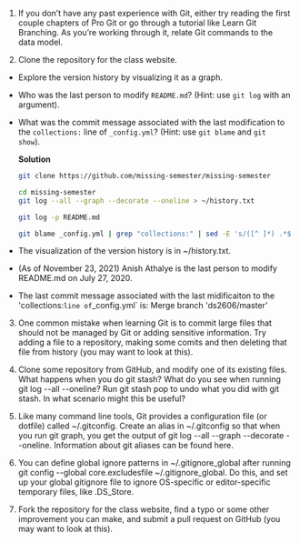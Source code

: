 1. If you don’t have any past experience with Git, either try reading the first couple chapters of Pro Git or go through a tutorial like Learn Git Branching. As you’re working through it, relate Git commands to the data model.

2. Clone the repository for the class website.
  - Explore the version history by visualizing it as a graph.
  - Who was the last person to modify `README.md`? (Hint: use `git log` with an argument).
  - What was the commit message associated with the last modification to the `collections:` line of `_config.yml`? (Hint: use `git blame` and `git show`).

    **Solution**
    ```bash
    git clone https://github.com/missing-semester/missing-semester
    ```
    ```bash
    cd missing-semester
    git log --all --graph --decorate --oneline > ~/history.txt
    ```
    ```bash
    git log -p README.md
    ```
    ```bash
    git blame _config.yml | grep "collections:" | sed -E 's/([^ ]*) .*$/\1/' | git show 
    ```
   - The visualization of the version history is in ~/history.txt.
   - (As of November 23, 2021) Anish Athalye is the last person to modify README.md on July 27, 2020.
   - The last commit message associated with the last midificaiton to the 'collections:` line of `_config.yml` is: Merge branch 'ds2606/master'

3. One common mistake when learning Git is to commit large files that should not be managed by Git or adding sensitive information. Try adding a file to a repository, making some comits and then deleting that file from history (you may want to look at this).

4. Clone some repository from GitHub, and modify one of its existing files. What happens when you do git stash? What do you see when running git log --all --oneline? Run git stash pop to undo what you did with git stash. In what scenario might this be useful?

5. Like many command line tools, Git provides a configuration file (or dotfile) called ~/.gitconfig. Create an alias in ~/.gitconfig so that when you run git graph, you get the output of git log --all --graph --decorate --oneline. Information about git aliases can be found here.

6. You can define global ignore patterns in ~/.gitignore_global after running git config --global core.excludesfile ~/.gitignore_global. Do this, and set up your global gitignore file to ignore OS-specific or editor-specific temporary files, like .DS_Store.
7. Fork the repository for the class website, find a typo or some other improvement you can make, and submit a pull request on GitHub (you may want to look at this).
